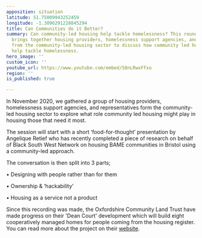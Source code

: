 ```yaml
---
apposition: situation
latitude: 51.75009943252459
longitude: -1.3096291228845294
title: Can Communities do it Better?
summary: Can community-led housing help tackle homelessness? This roundtable discussion
  brings together housing providers, homelessness support agencies, and representatives
  from the community-led housing sector to discuss how community led housing could
  help tackle homelessness.
hero_image: ''
custom_icon: ''
youtube_url: https://www.youtube.com/embed/S8nLRwxFfxo
region: ''
is_published: true

---
```

In November 2020, we gathered a group of housing providers, homelessness support agencies, and representatives form the community-led housing sector to explore what role community led housing might play in housing those that need it most. 

The session will start with a short ‘food-for-thought’ presentation by Angelique Retief who has recently completed a piece of research on behalf of Black South West Network on housing BAME communities in Bristol using a community-led approach. 

The conversation is then split into 3 parts; 

• Designing with people rather than for them 

• Ownership & ‘hackability’ 

• Housing as a service not a product

Since this recording was made, the Oxfordshire Community Land Trust have made progress on their 'Dean Court' development which will build eight cooperatively managed homes for people coming from the housing register. You can read more about the project on their [website](https://www.oclt.org.uk/projects/dean-court-oxford/ "website").